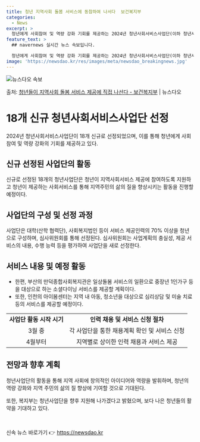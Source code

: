 ```yaml
---
title: 청년 지역사회 돌봄 서비스에 동참하여 나서다  보건복지부
categories:
  - News
excerpt: >
  청년에게 사회참여 및 역량 강화 기회를 제공하는 2024년 청년사회서비스사업단(이하 청년사업단) 18개가신규…
feature_text: >
  ## navernews 실시간 뉴스 속보입니다.

  청년에게 사회참여 및 역량 강화 기회를 제공하는 2024년 청년사회서비스사업단(이하 청년사업단) 18개가신규…
image: 'https://newsdao.kr/res/images/meta/newsdao_breakingnews.jpg'
---
```


![뉴스다오 속보](https://newsdao.kr/res/images/meta/newsdao_breakingnews.jpg)

<p>출처: <a href="https://newsdao.kr/3228" rel="dofollow">청년들이 지역사회 돌봄 서비스 제공에 직접 나선다 - 보건복지부</a> | 뉴스다오</p>

<h1 data-ke-size="size26">18개 신규 청년사회서비스사업단 선정</h1>
<p data-ke-size="size16">2024년 청년사회서비스사업단이 18개 신규로 선정되었으며, 이를 통해 청년에게 사회참여 및 역량 강화의 기회를 제공하고 있다.</p>

<h2 data-ke-size="size24">신규 선정된 사업단의 활동</h2>
<p data-ke-size="size16">신규로 선정된 18개의 청년사업단은 청년이 지역사회서비스 제공에 참여하도록 지원하고 청년이 제공하는 사회서비스를 통해 지역주민의 삶의 질을 향상시키는 활동을 진행할 예정이다.</p>

<h2 data-ke-size="size24">사업단의 구성 및 선정 과정</h2>
<p data-ke-size="size16">사업단은 대학(산학 협력단), 사회복지법인 등이 서비스 제공인력의 70% 이상을 청년으로 구성하며, 심사위원회를 통해 선정된다. 심사위원회는 사업계획의 충실성, 제공 서비스의 내용, 수행 능력 등을 평가하여 사업단을 새로 선정한다.</p>

<h2 data-ke-size="size24">서비스 내용 및 예정 활동</h2>
<ul>
    <li>한편, 부산의 만덕종합사회복지관은 일상돌봄 서비스의 일환으로 중장년 1인가구 등을 대상으로 하는 소셜다이닝 서비스를 제공할 계획이다.</li>
    <li>또한, 인천의 아이봄센터는 지역 내 아동, 청소년을 대상으로 심리상담 및 미술 치료 등의 서비스를 제공할 예정이다.</li>
</ul>

<table>
    <tr>
        <td style="text-align: center; height: 17px;"><b>사업단 활동 시작 시기</b></td>
        <td style="text-align: center; height: 17px;"><b>인력 채용 및 서비스 신청 절차</b></td>
    </tr>
    <tr>
        <td style="text-align: center; height: 17px;">3월 중</td>
        <td style="text-align: center; height: 17px;">각 사업단을 통한 채용계획 확인 및 서비스 신청</td>
    </tr>
    <tr>
        <td style="text-align: center; height: 17px;">4월부터</td>
        <td style="text-align: center; height: 17px;">지역별로 상이한 인력 채용과 서비스 제공</td>
    </tr>
</table>

<h2 data-ke-size="size24">전망과 향후 계획</h2>
<p data-ke-size="size16">청년사업단의 활동을 통해 지역 사회에 창의적인 아이디어와 역량을 발휘하며, 청년의 역량 강화와 지역 주민의 삶의 질 향상에 기여할 것으로 기대된다.</p>
<p data-ke-size="size16">또한, 복지부는 청년사업단을 향후 지원해 나가겠다고 밝혔으며, 보다 나은 청년들의 활약을 기대하고 있다.</p>

<p data-ke-size="size16">&nbsp;</p> 

신속 뉴스 바로가기 👉 <a href="https://newsdao.kr" rel="dofollow">https://newsdao.kr</a>


